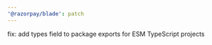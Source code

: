 ```yaml
---
'@razorpay/blade': patch
---
```


fix: add types field to package exports for ESM TypeScript projects
